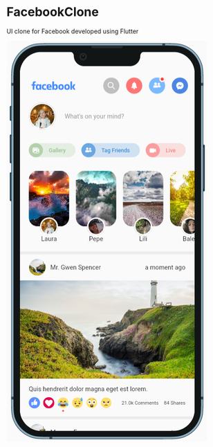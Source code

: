 # FacebookClone
 UI clone for Facebook developed using Flutter

![alt text](https://github.com/martinchoC/FacebookClone/blob/main/preview.png)
